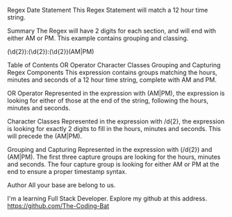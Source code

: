 Regex Date Statement
This Regex Statement will match a 12 hour time string.

Summary
The Regex will have 2 digits for each section, and will end with either AM or PM. This example contains grouping and classing.

(\d{2})\:(\d{2})\:(\d{2})(AM|PM)

Table of Contents
OR Operator
Character Classes
Grouping and Capturing
Regex Components
This expression contains groups matching the hours, minutes and seconds of a 12 hour time string, complete with AM and PM.

OR Operator
Represented in the expression with (AM|PM), the expression is looking for either of those at the end of the string, following the hours, minutes and seconds.

Character Classes
Represented in the expression with /d{2}, the expression is looking for exactly 2 digits to fill in the hours, minutes and seconds. This will precede the (AM|PM).

Grouping and Capturing
Represented in the expression with (/d{2}) and (AM|PM). The first three capture groups are looking for the hours, minutes and seconds. The four capture group is looking for either AM or PM at the end to ensure a proper timestamp syntax.

Author
All your base are belong to us.

I'm a learning Full Stack Developer. Explore my github at this address. https://github.com/The-Coding-Bat
